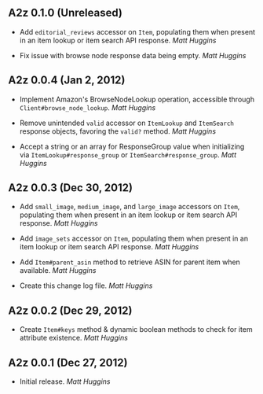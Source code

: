 ## A2z 0.1.0 (Unreleased)

* Add `editorial_reviews` accessor on `Item`, populating them when present in
  an item lookup or item search API response. *Matt Huggins*

* Fix issue with browse node response data being empty. *Matt Huggins*

## A2z 0.0.4 (Jan 2, 2012)

* Implement Amazon's BrowseNodeLookup operation, accessible through
  `Client#browse_node_lookup`. *Matt Huggins*

* Remove unintended `valid` accessor on `ItemLookup` and `ItemSearch` response
  objects, favoring the `valid?` method. *Matt Huggins*

* Accept a string or an array for ResponseGroup value when initializing via
  `ItemLookup#response_group` or `ItemSearch#response_group`. *Matt Huggins*

## A2z 0.0.3 (Dec 30, 2012)

* Add `small_image`, `medium_image`, and `large_image` accessors on `Item`,
  populating them when present in an item lookup or item search API response.
  *Matt Huggins*

* Add `image_sets` accessor on `Item`, populating them when present in an item
  lookup or item search API response. *Matt Huggins*

* Add `Item#parent_asin` method to retrieve ASIN for parent item when
  available. *Matt Huggins*

* Create this change log file. *Matt Huggins*

## A2z 0.0.2 (Dec 29, 2012)

* Create `Item#keys` method & dynamic boolean methods to check for item
  attribute existence. *Matt Huggins*

## A2z 0.0.1 (Dec 27, 2012)

* Initial release. *Matt Huggins*
